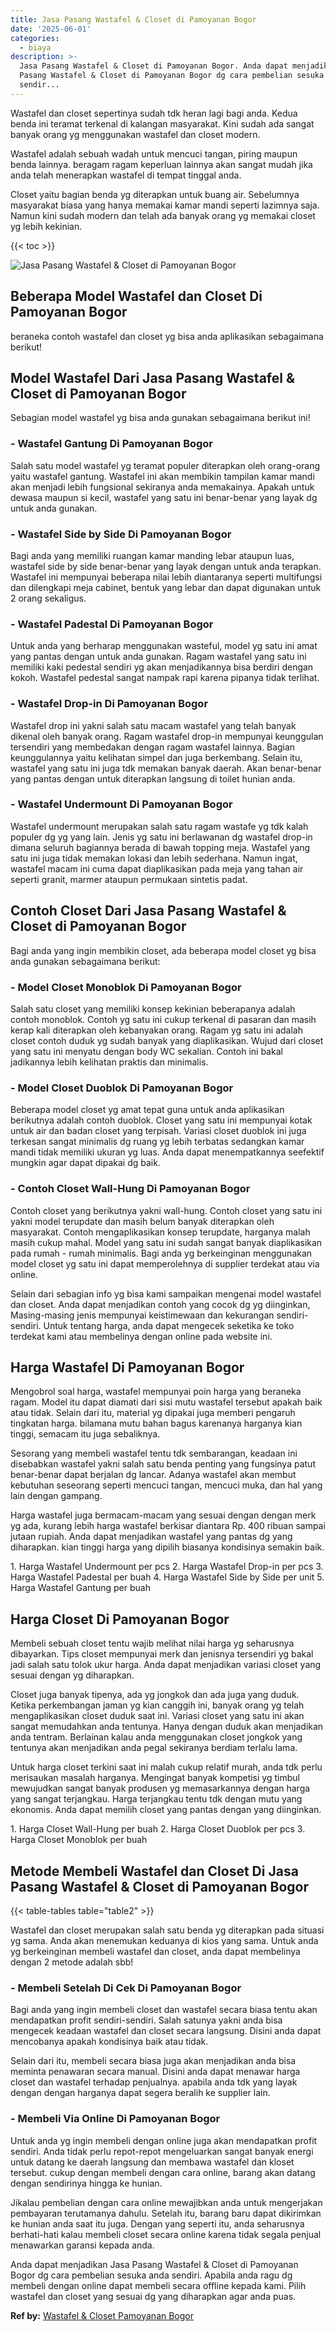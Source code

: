```yaml
---
title: Jasa Pasang Wastafel & Closet di Pamoyanan Bogor
date: '2025-06-01'
categories:
  - biaya
description: >-
  Jasa Pasang Wastafel & Closet di Pamoyanan Bogor. Anda dapat menjadikan Jasa
  Pasang Wastafel & Closet di Pamoyanan Bogor dg cara pembelian sesuka anda
  sendir...
---
```


Wastafel dan closet sepertinya sudah tdk heran lagi bagi anda. Kedua benda ini teramat terkenal di kalangan masyarakat. Kini sudah ada sangat banyak orang yg menggunakan wastafel dan closet modern.

Wastafel adalah sebuah wadah untuk mencuci tangan, piring maupun benda lainnya. beragam ragam keperluan lainnya akan sangat mudah jika anda telah menerapkan wastafel di tempat tinggal anda.

Closet yaitu bagian benda yg diterapkan untuk buang air. Sebelumnya masyarakat biasa yang hanya memakai kamar mandi seperti lazimnya saja. Namun kini sudah modern dan telah ada banyak orang yg memakai closet yg lebih kekinian.

{{< toc >}}

![Jasa Pasang Wastafel & Closet di Pamoyanan Bogor](/images/wastafel-closet-murah22.png)

## Beberapa Model Wastafel dan Closet Di Pamoyanan Bogor

beraneka contoh wastafel dan closet yg bisa anda aplikasikan sebagaimana berikut!

## Model Wastafel Dari Jasa Pasang Wastafel & Closet di Pamoyanan Bogor

Sebagian model wastafel yg bisa anda gunakan sebagaimana berikut ini!

### \- Wastafel Gantung Di Pamoyanan Bogor

Salah satu model wastafel yg teramat populer diterapkan oleh orang-orang yaitu wastafel gantung. Wastafel ini akan membikin tampilan kamar mandi akan menjadi lebih fungsional sekiranya anda memakainya. Apakah untuk dewasa maupun si kecil, wastafel yang satu ini benar-benar yang layak dg untuk anda gunakan.

### \- Wastafel Side by Side Di Pamoyanan Bogor

Bagi anda yang memiliki ruangan kamar manding lebar ataupun luas, wastafel side by side benar-benar yang layak dengan untuk anda terapkan. Wastafel ini mempunyai beberapa nilai lebih diantaranya seperti multifungsi dan dilengkapi meja cabinet, bentuk yang lebar dan dapat digunakan untuk 2 orang sekaligus.

### \- Wastafel Padestal Di Pamoyanan Bogor

Untuk anda yang berharap menggunakan wasteful, model yg satu ini amat yang pantas dengan untuk anda gunakan. Ragam wastafel yang satu ini memiliki kaki pedestal sendiri yg akan menjadikannya bisa berdiri dengan kokoh. Wastafel pedestal sangat nampak rapi karena pipanya tidak terlihat.

### \- Wastafel Drop-in Di Pamoyanan Bogor

Wastafel drop ini yakni salah satu macam wastafel yang telah banyak dikenal oleh banyak orang. Ragam wastafel drop-in mempunyai keunggulan tersendiri yang membedakan dengan ragam wastafel lainnya. Bagian keunggulannya yaitu kelihatan simpel dan juga berkembang. Selain itu, wastafel yang satu ini juga tdk memakan banyak daerah. Akan benar-benar yang pantas dengan untuk diterapkan langsung di toilet hunian anda.

### \- Wastafel Undermount Di Pamoyanan Bogor

Wastafel undermount merupakan salah satu ragam wastafe yg tdk kalah populer dg yg yang lain. Jenis yg satu ini berlawanan dg wastafel drop-in dimana seluruh bagiannya berada di bawah topping meja. Wastafel yang satu ini juga tidak memakan lokasi dan lebih sederhana. Namun ingat, wastafel macam ini cuma dapat diaplikasikan pada meja yang tahan air seperti granit, marmer ataupun permukaan sintetis padat.

## Contoh Closet Dari Jasa Pasang Wastafel & Closet di Pamoyanan Bogor

Bagi anda yang ingin membikin closet, ada beberapa model closet yg bisa anda gunakan sebagaimana berikut:

### \- Model Closet Monoblok Di Pamoyanan Bogor

Salah satu closet yang memiliki konsep kekinian beberapanya adalah contoh monoblok. Contoh yg satu ini cukup terkenal di pasaran dan masih kerap kali diterapkan oleh kebanyakan orang. Ragam yg satu ini adalah closet contoh duduk yg sudah banyak yang diaplikasikan. Wujud dari closet yang satu ini menyatu dengan body WC sekalian. Contoh ini bakal jadikannya lebih kelihatan praktis dan minimalis.

### \- Model Closet Duoblok Di Pamoyanan Bogor

Beberapa model closet yg amat tepat guna untuk anda aplikasikan berikutnya adalah contoh duoblok. Closet yang satu ini mempunyai kotak untuk air dan badan closet yang terpisah. Variasi closet duoblok ini juga terkesan sangat minimalis dg ruang yg lebih terbatas sedangkan kamar mandi tidak memiliki ukuran yg luas. Anda dapat menempatkannya seefektif mungkin agar dapat dipakai dg baik.

### \- Contoh Closet Wall-Hung Di Pamoyanan Bogor

Contoh closet yang berikutnya yakni wall-hung. Contoh closet yang satu ini yakni model terupdate dan masih belum banyak diterapkan oleh masyarakat. Contoh mengaplikasikan konsep terupdate, harganya malah masih cukup mahal. Model yang satu ini sudah sangat banyak diaplikasikan pada rumah - rumah minimalis. Bagi anda yg berkeinginan menggunakan model closet yg satu ini dapat memperolehnya di supplier terdekat atau via online.

Selain dari sebagian info yg bisa kami sampaikan mengenai model wastafel dan closet. Anda dapat menjadikan contoh yang cocok dg yg diinginkan, Masing-masing jenis mempunyai keistimewaan dan kekurangan sendiri-sendiri. Untuk tentang harga, anda dapat mengecek seketika ke toko terdekat kami atau membelinya dengan online pada website ini.

## Harga Wastafel Di Pamoyanan Bogor

Mengobrol soal harga, wastafel mempunyai poin harga yang beraneka ragam. Model itu dapat diamati dari sisi mutu wastafel tersebut apakah baik atau tidak. Selain dari itu, material yg dipakai juga memberi pengaruh tingkatan harga. bilamana mutu bahan bagus karenanya harganya kian tinggi, semacam itu juga sebaliknya.

Sesorang yang membeli wastafel tentu tdk sembarangan, keadaan ini disebabkan wastafel yakni salah satu benda penting yang fungsinya patut benar-benar dapat berjalan dg lancar. Adanya wastafel akan membut kebutuhan seseorang seperti mencuci tangan, mencuci muka, dan hal yang lain dengan gampang.

Harga wastafel juga bermacam-macam yang sesuai dengan dengan merk yg ada, kurang lebih harga wastafel berkisar diantara Rp. 400 ribuan sampai jutaan rupiah. Anda dapat menjadikan wastafel yang pantas dg yang diharapkan. kian tinggi harga yang dipilih biasanya kondisinya semakin baik.

1\. Harga Wastafel Undermount per pcs 2. Harga Wastafel Drop-in per pcs 3. Harga Wastafel Padestal per buah 4. Harga Wastafel Side by Side per unit 5. Harga Wastafel Gantung per buah

## Harga Closet Di Pamoyanan Bogor

Membeli sebuah closet tentu wajib melihat nilai harga yg seharusnya dibayarkan. Tips closet mempunyai merk dan jenisnya tersendiri yg bakal jadi salah satu tolok ukur harga. Anda dapat menjadikan variasi closet yang sesuai dengan yg diharapkan.

Closet juga banyak tipenya, ada yg jongkok dan ada juga yang duduk. Ketika perkembangan jaman yg kian canggih ini, banyak orang yg telah mengaplikasikan closet duduk saat ini. Variasi closet yang satu ini akan sangat memudahkan anda tentunya. Hanya dengan duduk akan menjadikan anda tentram. Berlainan kalau anda menggunakan closet jongkok yang tentunya akan menjadikan anda pegal sekiranya berdiam terlalu lama.

Untuk harga closet terkini saat ini malah cukup relatif murah, anda tdk perlu merisaukan masalah harganya. Mengingat banyak kompetisi yg timbul mewujudkan sangat banyak produsen yg memasarkannya dengan harga yang sangat terjangkau. Harga terjangkau tentu tdk dengan mutu yang ekonomis. Anda dapat memilih closet yang pantas dengan yang diinginkan.

1\. Harga Closet Wall-Hung per buah 2. Harga Closet Duoblok per pcs 3. Harga Closet Monoblok per buah

## Metode Membeli Wastafel dan Closet Di Jasa Pasang Wastafel & Closet di Pamoyanan Bogor

{{< table-tables table="table2" >}}

Wastafel dan closet merupakan salah satu benda yg diterapkan pada situasi yg sama. Anda akan menemukan keduanya di kios yang sama. Untuk anda yg berkeinginan membeli wastafel dan closet, anda dapat membelinya dengan 2 metode adalah sbb!

### \- Membeli Setelah Di Cek Di Pamoyanan Bogor

Bagi anda yang ingin membeli closet dan wastafel secara biasa tentu akan mendapatkan profit sendiri-sendiri. Salah satunya yakni anda bisa mengecek keadaan wastafel dan closet secara langsung. Disini anda dapat mencobanya apakah kondisinya baik atau tidak.

Selain dari itu, membeli secara biasa juga akan menjadikan anda bisa meminta penawaran secara manual. Disini anda dapat menawar harga closet dan wastafel terhadap penjualnya. apabila anda tdk yang layak dengan dengan harganya dapat segera beralih ke supplier lain.

### \- Membeli Via Online Di Pamoyanan Bogor

Untuk anda yg ingin membeli dengan online juga akan mendapatkan profit sendiri. Anda tidak perlu repot-repot mengeluarkan sangat banyak energi untuk datang ke daerah langsung dan membawa wastafel dan kloset tersebut. cukup dengan membeli dengan cara online, barang akan datang dengan sendirinya hingga ke hunian.

Jikalau pembelian dengan cara online mewajibkan anda untuk mengerjakan pembayaran terutamanya dahulu. Setelah itu, barang baru dapat dikirimkan ke hunian anda saat itu juga. Dengan yang seperti itu, anda seharusnya berhati-hati kalau membeli closet secara online karena tidak segala penjual menawarkan garansi kepada anda.

Anda dapat menjadikan Jasa Pasang Wastafel & Closet di Pamoyanan Bogor dg cara pembelian sesuka anda sendiri. Apabila anda ragu dg membeli dengan online dapat membeli secara offline kepada kami. Pilih wastafel dan closet yang sesuai dg yang diharapkan agar anda puas.

**Ref by:** [Wastafel & Closet Pamoyanan Bogor](https://id.wikipedia.org/wiki/Wastafel)

